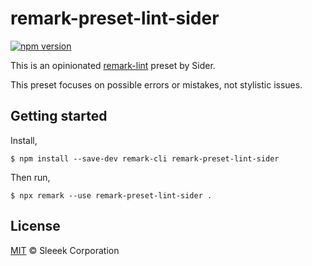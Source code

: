 # remark-preset-lint-sider

[![npm version](https://badge.fury.io/js/remark-preset-lint-sider.svg)](https://badge.fury.io/js/remark-preset-lint-sider)

This is an opinionated [remark-lint](https://github.com/remarkjs/remark-lint) preset by Sider.

This preset focuses on possible errors or mistakes, not stylistic issues.

## Getting started

Install,

```shell-session
$ npm install --save-dev remark-cli remark-preset-lint-sider
```

Then run,

```shell-session
$ npx remark --use remark-preset-lint-sider .
```

## License

[MIT](LICENSE) © Sleeek Corporation
